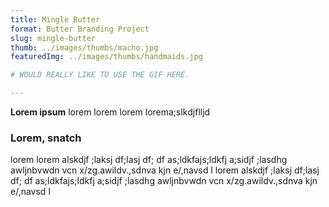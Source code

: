 ```yaml
---
title: Mingle Butter   
format: Butter Branding Project
slug: mingle-butter
thumb: ../images/thumbs/macho.jpg
featuredImg: ../images/thumbs/handmaids.jpg

# WOULD REALLY LIKE TO USE THE GIF HERE.

---
```


**Lorem ipsum**
lorem lorem lorem lorema;slkdjflljd

### Lorem, snatch
lorem lorem alskdjf ;laksj df;lasj df; df as;ldkfajs;ldkfj a;sidjf ;lasdhg awljnbvwdn vcn x/zg.awildv.,sdnva kjn e/,navsd l  lorem alskdjf ;laksj df;lasj df; df as;ldkfajs;ldkfj a;sidjf ;lasdhg awljnbvwdn vcn x/zg.awildv.,sdnva kjn e/,navsd l